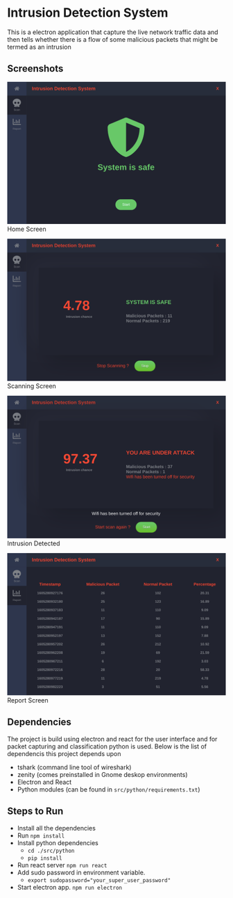 # Intrusion Detection System
This is a electron application that capture the live network traffic data and then tells whether there is a flow of some malicious packets that might be termed as an intrusion

## Screenshots
![Home Screen](Media/homeSS.png "Home Screen")Home Screen

![Scanning](Media/scanning4percent.png "Scanning Screen")Scanning Screen

![Intrusion Detected](Media/intrusionDetected.png "Intrusion Detected")Intrusion Detected

![Report Screen](Media/reportSS.png "Report Screen")Report Screen



## Dependencies
The project is build using electron and react for the user interface and for packet capturing and classification python is used. Below is the list of dependencis this project depends upon
* tshark (command line tool of wireshark)
* zenity (comes preinstalled in Gnome deskop environments)
* Electron and React
* Python modules (can be found in `src/python/requirements.txt`)

## Steps to Run
* Install all the dependencies
* Run `npm install`
* Install python dependencies 
    * `cd ./src/python`
    * `pip install`
* Run react server `npm run react`
* Add sudo password in environment variable. 
    * `export sudopassword="your_super_user_password"`
* Start electron app. `npm run electron`